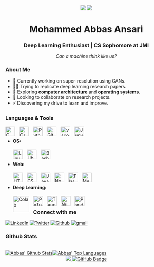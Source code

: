 
<p align="center"> 

<img src="https://render.githubusercontent.com/render/math?math={\LARGE e^{i \pi} = -1}#gh-light-mode-only">
<img src="https://render.githubusercontent.com/render/math?math={\color{white}\LARGE e^{i \pi} = -1}#gh-dark-mode-only">
<h1 align="center"> Mohammed Abbas Ansari </h1> 
<h3 align="center"> Deep Learning Enthusiast | CS Sophomore at JMI</h3>  
<p align="center"><i>Can a machine think like us?</i></p>

</p>

### About Me
 - 🔭 Currently working on super-resolution using GANs.
 - 👨‍💻 Trying to replicate deep learning research papers.
 - 🤖 Exploring **[computer architecture](https://www.youtube.com/watch?v=SbO0tqH8f5I)** and **[operating systems](https://www.amazon.in/Operating-System-Principles-Silberschatz/dp/8126509627/ref=sr_1_1?qid=1650108266&refinements=p_27%3AGalvin&s=books&sr=1-1)**.
 - 👯 Looking to collaborate on research projects.
 - ⚡ Discovering my drive to learn and improve.

### Languages & Tools
<img align="left" alt="C" width="30px" src="https://cdn.jsdelivr.net/gh/devicons/devicon/icons/c/c-original.svg" style="padding-right:10px;" />
<img align="left" alt="C++" width="30px" src="https://cdn.jsdelivr.net/gh/devicons/devicon/icons/cplusplus/cplusplus-original.svg" style="padding-right:10px;" />
<img align="left" alt="Python" width="30px" src="https://cdn.jsdelivr.net/gh/devicons/devicon/icons/python/python-original.svg" style="padding-right:10px;" />
<img align="left" alt="GitHub" width="30px" src="https://cdn.jsdelivr.net/gh/devicons/devicon/icons/github/github-original.svg" style="padding-right:10px;" />
<img align="left" alt="vscode" width="30px" src="https://cdn.jsdelivr.net/gh/devicons/devicon/icons/vscode/vscode-original.svg" style="padding-right:10px;" />
<img align="left" alt="Jupyter" width="30px" src="https://cdn.jsdelivr.net/gh/devicons/devicon/icons/jupyter/jupyter-original.svg" style="padding-right:10px;" />

<br>

 - #### OS:
    <img align="left" alt="Linux" width="30px" src="https://cdn.jsdelivr.net/gh/devicons/devicon/icons/linux/linux-original.svg" style="padding-right:10px;" />
    <img align="left" alt="Ubuntu" width="30px" src="https://cdn.jsdelivr.net/gh/devicons/devicon/icons/ubuntu/ubuntu-plain.svg" style="padding-right:10px;" />
    <img align="left" alt="Bash" width="30px" src="https://cdn.jsdelivr.net/gh/devicons/devicon/icons/bash/bash-original.svg" style="padding-right:10px;" />
    <br>

- #### Web:

    <img align="left" alt="HTML5" width="30px" src="https://cdn.jsdelivr.net/gh/devicons/devicon/icons/html5/html5-original.svg" style="padding-right:10px;" />
    <img align="left" alt="CSS3" width="30px" src="https://cdn.jsdelivr.net/gh/devicons/devicon/icons/css3/css3-original.svg" style="padding-right:10px;" />
    <img align="left" alt="JavaScript" width="30px" src="https://cdn.jsdelivr.net/gh/devicons/devicon/icons/javascript/javascript-original.svg" style="padding-right:10px;" />
    <img align="left" alt="Node.js" width="30px" src="https://cdn.jsdelivr.net/gh/devicons/devicon/icons/nodejs/nodejs-original.svg" style="padding-right:10px;" />
    <img align="left" alt="Flask" width="30px" src="https://cdn.jsdelivr.net/gh/devicons/devicon/icons/flask/flask-original.svg" style="padding-right:10px;" />
    <img align="left" alt="MySQL" width="30px" src="https://cdn.jsdelivr.net/gh/devicons/devicon/icons/mysql/mysql-original.svg" style="padding-right:10px;" />

    <br>

- #### Deep Learning:

    <img align="left" alt="Colab" width="50px" src="https://upload.wikimedia.org/wikipedia/commons/thumb/d/d0/Google_Colaboratory_SVG_Logo.svg/800px-Google_Colaboratory_SVG_Logo.svg.png?20210821072942" style="padding-right:10px;" />
    <img align="left" alt="PyTorch" width="30px" src="https://cdn.jsdelivr.net/gh/devicons/devicon/icons/pytorch/pytorch-original.svg" style="padding-right:10px;" />&nbsp;&nbsp;
    <img align="left" alt="TensorFlow" width="30px" src="https://cdn.jsdelivr.net/gh/devicons/devicon/icons/tensorflow/tensorflow-original.svg" style="padding-right:10px;" />&nbsp;&nbsp;
    <img align="left" alt="NumPy" width="30px" src="https://cdn.jsdelivr.net/gh/devicons/devicon/icons/numpy/numpy-original.svg" style="padding-right:10px;" />&nbsp;&nbsp;
    <img align="left" alt="Pandas" width="30px" src="https://cdn.jsdelivr.net/gh/devicons/devicon/icons/pandas/pandas-original.svg" style="padding-right:10px;" />


    <br>

### Connect with me
<a href="https://www.linkedin.com/in/abbas-ansari-2001/"><img alt="LinkedIn" src="https://img.shields.io/badge/LinkedIn-0077B5?style=for-the-badge&logo=linkedin&logoColor=white"></a>
<a href="https://twitter.com/King_of_Haskul"><img alt="Twitter" src="https://img.shields.io/badge/Twitter-1DA1F2?style=for-the-badge&logo=twitter&logoColor=white"></a>
<a href="https://github.com/m-abbas-ansari"><img alt="Github" src="https://img.shields.io/badge/GitHub-100000?style=for-the-badge&logo=github&logoColor=white"></a>
<a href="mailto:mohd.abbas.ansari.2001@gmail.com"><img alt="gmail" src="https://img.shields.io/badge/Gmail-D14836?style=for-the-badge&logo=gmail&logoColor=white"></a>

### Github Stats
  <br/>
    <a href="https://github.com/m-abbas-ansari/github-readme-stats"><img alt="Abbas' Github Stats" src="https://github-readme-stats.vercel.app/api?username=m-abbas-ansari&show_icons=true&count_private=true&theme=react&hide_border=true&bg_color=0D1117" /></a><a href="https://github.com/m-abbas-ansari/github-readme-stats"><img alt="Abbas' Top Languages" src="https://github-readme-stats.vercel.app/api/top-langs/?username=m-abbas-ansari&langs_count=8&count_private=true&layout=compact&theme=react&hide_border=true&bg_color=0D1117" /></a>
  <br/>  

<center>
<a href="https://gpvc.arturio.dev/m-abbas-ansari">
    <img src="https://komarev.com/ghpvc/?username=m-abbas-ansari">
</a>
<a href="https://github.com/m-abbas-ansari?tab=followers"><img src="https://img.shields.io/github/followers/m-abbas-ansari?label=Followers&style=social" alt="GitHub Badge"></a>
</center>




